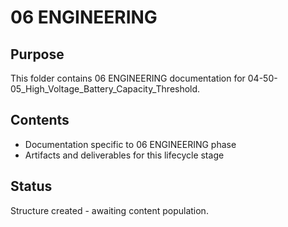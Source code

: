 # 06 ENGINEERING

## Purpose
This folder contains 06 ENGINEERING documentation for 04-50-05_High_Voltage_Battery_Capacity_Threshold.

## Contents
- Documentation specific to 06 ENGINEERING phase
- Artifacts and deliverables for this lifecycle stage

## Status
Structure created - awaiting content population.
